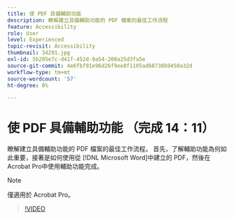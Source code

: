 ```yaml
---
title: 使 PDF 具備輔助功能
description: 瞭解建立具備輔助功能的 PDF 檔案的最佳工作流程
feature: Accessibility
role: User
level: Experienced
topic-revisit: Accessibility
thumbnail: 34291.jpg
exl-id: 5b205e7c-d41f-452d-9a54-208a25d3fa5e
source-git-commit: 4e6fbf91e96d26f9ee8f1105ad68738b9450a32d
workflow-type: tm+mt
source-wordcount: '57'
ht-degree: 0%

---
```


# 使 PDF 具備輔助功能 （完成 14：11）

瞭解建立具備輔助功能的 PDF 檔案的最佳工作流程。 首先，了解輔助功能為何如此重要，接著是如何使用從 [!DNL Microsoft Word]中建立的 PDF，然後在Acrobat Pro中使用輔助功能完成。

>[!NOTE]
>
>僅適用於 Acrobat Pro。

>[!VIDEO](https://video.tv.adobe.com/v/34291?quality=12&learn=on&hidetitle=true)
